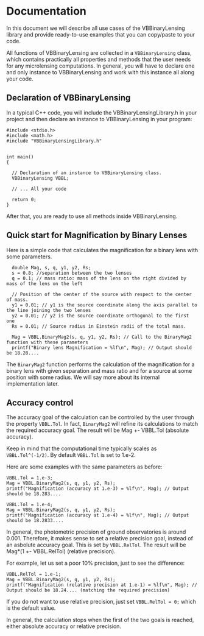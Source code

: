 # Documentation

In this document we will describe all use cases of the VBBinaryLensing library and provide ready-to-use examples that you can copy/paste to your code. 

All functions of VBBinaryLensing are collected in a ```VBBinaryLensing``` class, which contains practically all properties and methods that the user needs for any microlensing computations. In general, you will have to declare one and only instance to VBBinaryLensing and work with this instance all along your code.

## Declaration of VBBinaryLensing

In a typical C++ code, you will include the VBBinaryLensingLibrary.h in your project and then declare an instance to VBBinaryLensing in your program:

```
#include <stdio.h>
#include <math.h>
#include "VBBinaryLensingLibrary.h"


int main()
{

  // Declaration of an instance to VBBinaryLensing class.
  VBBinaryLensing VBBL;
  
  // ... All your code
  
  return 0;
}
```

After that, you are ready to use all methods inside VBBinaryLensing.

## Quick start for Magnification by Binary Lenses

Here is a simple code that calculates the magnification for a binary lens with some parameters.

```
  double Mag, s, q, y1, y2, Rs;
  s = 0.8; //separation between the two lenses
  q = 0.1; // mass ratio: mass of the lens on the right divided by mass of the lens on the left
  
  // Position of the center of the source with respect to the center of mass.
  y1 = 0.01; // y1 is the source coordinate along the axis parallel to the line joining the two lenses 
  y2 = 0.01; // y2 is the source coordinate orthogonal to the first one
  Rs = 0.01; // Source radius in Einstein radii of the total mass.
  
  Mag = VBBL.BinaryMag2(s, q, y1, y2, Rs); // Call to the BinaryMag2 function with these parameters
  printf("Binary lens Magnification = %lf\n", Mag); // Output should be 18.28....
```

The ```BinaryMag2``` function performs the calculation of the magnification for a binary lens with given separation and mass ratio and for a source at some position with some radius. We will say more about its internal implementation later. 

## Accuracy control

The accuracy goal of the calculation can be controlled by the user through the property ```VBBL.Tol```. In fact, ```BinaryMag2``` will refine its calculations to match the required accuracy goal. The result will be Mag +- VBBL.Tol (absolute accuracy).

Keep in mind that the computational time typically scales as ```VBBL.Tol^(-1/2)```. By default ```VBBL.Tol``` is set to 1.e-2.

Here are some examples with the same parameters as before:

```
VBBL.Tol = 1.e-3; 
Mag = VBBL.BinaryMag2(s, q, y1, y2, Rs); 
printf("Magnification (accuracy at 1.e-3) = %lf\n", Mag); // Output should be 18.283....

VBBL.Tol = 1.e-4;
Mag = VBBL.BinaryMag2(s, q, y1, y2, Rs);
printf("Magnification (accuracy at 1.e-4) = %lf\n", Mag); // Output should be 18.2833....
```

In general, the photometric precision of ground observatories is around 0.001. Therefore, it makes sense to set a relative precision goal, instead of an asbolute accuracy goal. This is set by ```VBBL.RelTol```. The result will be Mag*(1 +- VBBL.RelTol) (relative precision).

For example, let us set a poor 10% precision, just to see the difference:

```
VBBL.RelTol = 1.e-1;
Mag = VBBL.BinaryMag2(s, q, y1, y2, Rs); 
printf("Magnification (relative precision at 1.e-1) = %lf\n", Mag); // Output should be 18.24.... (matching the required precision)
```

If you do not want to use relative precision, just set ```VBBL.RelTol = 0;``` which is the default value.

In general, the calculation stops when the first of the two goals is reached, either absolute accuracy or relative precision.
  
